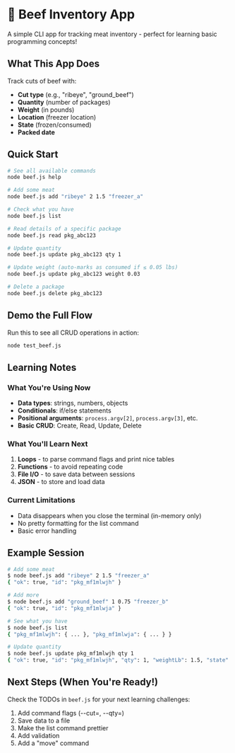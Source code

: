 # 🥩 Beef Inventory App

A simple CLI app for tracking meat inventory - perfect for learning basic programming concepts!

## What This App Does

Track cuts of beef with:

- **Cut type** (e.g., "ribeye", "ground_beef")
- **Quantity** (number of packages)
- **Weight** (in pounds)
- **Location** (freezer location)
- **State** (frozen/consumed)
- **Packed date**

## Quick Start

```bash
# See all available commands
node beef.js help

# Add some meat
node beef.js add "ribeye" 2 1.5 "freezer_a"

# Check what you have
node beef.js list

# Read details of a specific package
node beef.js read pkg_abc123

# Update quantity
node beef.js update pkg_abc123 qty 1

# Update weight (auto-marks as consumed if ≤ 0.05 lbs)
node beef.js update pkg_abc123 weight 0.03

# Delete a package
node beef.js delete pkg_abc123
```

## Demo the Full Flow

Run this to see all CRUD operations in action:

```bash
node test_beef.js
```

## Learning Notes

### What You're Using Now

- **Data types**: strings, numbers, objects
- **Conditionals**: if/else statements
- **Positional arguments**: `process.argv[2]`, `process.argv[3]`, etc.
- **Basic CRUD**: Create, Read, Update, Delete

### What You'll Learn Next

1. **Loops** - to parse command flags and print nice tables
2. **Functions** - to avoid repeating code
3. **File I/O** - to save data between sessions
4. **JSON** - to store and load data

### Current Limitations

- Data disappears when you close the terminal (in-memory only)
- No pretty formatting for the list command
- Basic error handling

## Example Session

```bash
# Add some meat
$ node beef.js add "ribeye" 2 1.5 "freezer_a"
{ "ok": true, "id": "pkg_mf1mlwjh" }

# Add more
$ node beef.js add "ground_beef" 1 0.75 "freezer_b"
{ "ok": true, "id": "pkg_mf1mlwja" }

# See what you have
$ node beef.js list
{ "pkg_mf1mlwjh": { ... }, "pkg_mf1mlwja": { ... } }

# Update quantity
$ node beef.js update pkg_mf1mlwjh qty 1
{ "ok": true, "id": "pkg_mf1mlwjh", "qty": 1, "weightLb": 1.5, "state": "frozen" }
```

## Next Steps (When You're Ready!)

Check the TODOs in `beef.js` for your next learning challenges:

1. Add command flags (--cut=, --qty=)
2. Save data to a file
3. Make the list command prettier
4. Add validation
5. Add a "move" command
